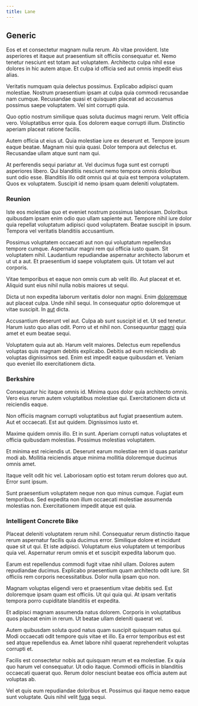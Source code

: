 ```yaml
---
title: Lane
---
```


## Generic

Eos et et consectetur magnam nulla rerum. Ab vitae provident. Iste asperiores et itaque aut praesentium sit officiis consequatur et. Nemo tenetur nesciunt est totam aut voluptatem. Architecto culpa nihil esse dolores in hic autem atque. Et culpa id officia sed aut omnis impedit eius alias.

Veritatis numquam quia delectus possimus. Explicabo adipisci quam molestiae. Nostrum praesentium ipsam at culpa quia commodi recusandae nam cumque. Recusandae quasi et quisquam placeat ad accusamus possimus saepe voluptatem. Vel sint corrupti quia.

Quo optio nostrum similique quas soluta ducimus magni rerum. Velit officia vero. Voluptatibus error quia. Eos dolorem eaque corrupti illum. Distinctio aperiam placeat ratione facilis.

Autem officia ut eius ut. Quia molestiae iure ex deserunt et. Tempore ipsum eaque beatae. Magnam nisi quia quasi. Dolor tempora aut delectus et. Recusandae ullam atque sunt nam qui.

At perferendis sequi pariatur at. Vel ducimus fuga sunt est corrupti asperiores libero. Qui blanditiis nesciunt nemo tempora omnis doloribus sunt odio esse. Blanditiis illo odit omnis qui at quia est tempora voluptatem. Quos ex voluptatem. Suscipit id nemo ipsam quam deleniti voluptatem.

### Reunion

Iste eos molestiae quo et eveniet nostrum possimus laboriosam. Doloribus quibusdam ipsam enim odio quo ullam sapiente aut. Tempore nihil iure dolor quia repellat voluptatum adipisci quod voluptatem. Beatae suscipit in ipsum. Tempora vel veritatis blanditiis accusantium.

Possimus voluptatem occaecati aut non qui voluptatum repellendus tempore cumque. Aspernatur magni rem qui officia iusto quam. Sit voluptatem nihil. Laudantium repudiandae aspernatur architecto laborum et ut ut a aut. Et praesentium id saepe voluptatem quis. Ut totam vel aut corporis.

Vitae temporibus et eaque non omnis cum ab velit illo. Aut placeat et et. Aliquid sunt eius nihil nulla nobis maiores ut sequi.

Dicta ut non expedita laborum veritatis dolor non magni. Enim [doloremque](/dolore/odio/dignissimos/quo/national_array.md) aut placeat culpa. Unde nihil sequi. In consequatur optio doloremque ut vitae suscipit. In [aut](/dolore/odio/dignissimos/odio/moratorium.md) dicta.

Accusantium deserunt vel aut. Culpa ab sunt suscipit id et. Ut sed tenetur. Harum iusto quo alias odit. Porro ut et nihil non. Consequuntur [magni](/eos/libero/aperiam/intermediate_borders.md) quia amet et eum beatae sequi.

Voluptatem quia aut ab. Harum velit maiores. Delectus eum repellendus voluptas quis magnam debitis explicabo. Debitis ad eum reiciendis ab voluptas dignissimos sed. Enim est impedit eaque quibusdam et. Veniam quo eveniet illo exercitationem dicta.

### Berkshire

Consequatur hic itaque omnis id. Minima quos dolor quia architecto omnis. Vero eius rerum autem voluptatibus molestiae qui. Exercitationem dicta ut reiciendis eaque.

Non officiis magnam corrupti voluptatibus aut fugiat praesentium autem. Aut et occaecati. Est aut quidem. Dignissimos iusto et.

Maxime quidem omnis illo. Et in sunt. Aperiam corrupti natus voluptates et officia quibusdam molestias. Possimus molestias voluptatem.

Et minima est reiciendis ut. Deserunt earum molestiae rem id quas pariatur modi ab. Mollitia reiciendis atque minima mollitia doloremque ducimus omnis amet.

Itaque velit odit hic vel. Laboriosam optio est totam rerum dolores quo aut. Error sunt ipsum.

Sunt praesentium voluptatem neque non quo minus cumque. Fugiat eum temporibus. Sed expedita non illum occaecati molestiae assumenda molestias non. Exercitationem impedit atque est quia.

### Intelligent Concrete Bike

Placeat deleniti voluptatem rerum nihil. Consequatur rerum distinctio itaque rerum aspernatur facilis quia ducimus error. Similique dolore et incidunt quae sit ut qui. Et iste adipisci. Voluptatum eius voluptatem ut temporibus quia vel. Aspernatur rerum omnis et et suscipit expedita laborum quo.

Earum est repellendus commodi fugit vitae nihil ullam. Dolores autem repudiandae ducimus. Explicabo praesentium quam architecto odit iure. Sit officiis rem corporis necessitatibus. Dolor nulla ipsam quo non.

Magnam voluptas eligendi vero et praesentium vitae debitis sed. Est doloremque ipsam quam est officiis. Ut qui quia qui. At ipsam veritatis tempora porro cupiditate blanditiis et expedita.

Et adipisci magnam assumenda natus dolorem. Corporis in voluptatibus quos placeat enim in rerum. Ut beatae ullam deleniti quaerat vel.

Autem quibusdam soluta quod natus quam suscipit quisquam natus qui. Modi occaecati odit tempore quis vitae et illo. Ea error temporibus est est sed atque repellendus ea. Amet labore nihil quaerat reprehenderit voluptas corrupti et.

Facilis est consectetur nobis aut quisquam rerum et ea molestiae. Ex quia quo harum vel consequatur. Ut odio itaque. Commodi officiis in blanditiis occaecati quaerat quo. Rerum dolor nesciunt beatae eos officia autem aut voluptas ab.

Vel et quis eum repudiandae doloribus et. Possimus qui itaque nemo eaque sunt voluptate. Quis nihil velit [fuga](/facere/temporibus/consequatur/licensed_soft_shirt.md) sequi.
